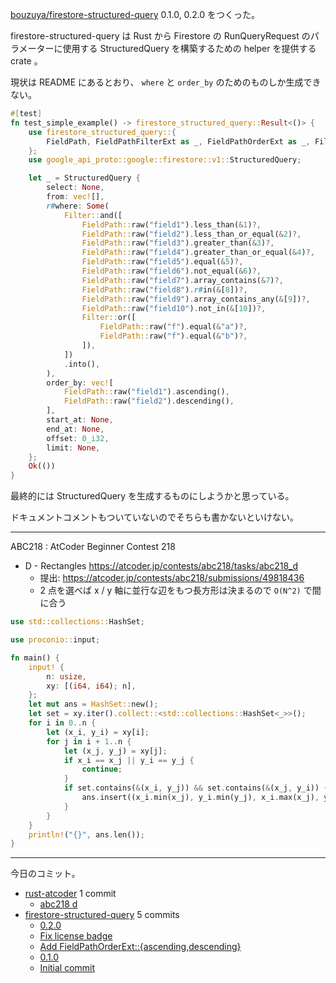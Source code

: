 [bouzuya/firestore-structured-query] 0.1.0, 0.2.0 をつくった。

firestore-structured-query は Rust から Firestore の RunQueryRequest のパラメーターに使用する StructuredQuery を構築するための helper を提供する crate 。

現状は README にあるとおり、 `where` と `order_by` のためのものしか生成できない。

```rust
#[test]
fn test_simple_example() -> firestore_structured_query::Result<()> {
    use firestore_structured_query::{
        FieldPath, FieldPathFilterExt as _, FieldPathOrderExt as _, Filter,
    };
    use google_api_proto::google::firestore::v1::StructuredQuery;

    let _ = StructuredQuery {
        select: None,
        from: vec![],
        r#where: Some(
            Filter::and([
                FieldPath::raw("field1").less_than(&1)?,
                FieldPath::raw("field2").less_than_or_equal(&2)?,
                FieldPath::raw("field3").greater_than(&3)?,
                FieldPath::raw("field4").greater_than_or_equal(&4)?,
                FieldPath::raw("field5").equal(&5)?,
                FieldPath::raw("field6").not_equal(&6)?,
                FieldPath::raw("field7").array_contains(&7)?,
                FieldPath::raw("field8").r#in(&[8])?,
                FieldPath::raw("field9").array_contains_any(&[9])?,
                FieldPath::raw("field10").not_in(&[10])?,
                Filter::or([
                    FieldPath::raw("f").equal(&"a")?,
                    FieldPath::raw("f").equal(&"b")?,
                ]),
            ])
            .into(),
        ),
        order_by: vec![
            FieldPath::raw("field1").ascending(),
            FieldPath::raw("field2").descending(),
        ],
        start_at: None,
        end_at: None,
        offset: 0_i32,
        limit: None,
    };
    Ok(())
}
```

最終的には StructuredQuery を生成するものにしようかと思っている。

ドキュメントコメントもついていないのでそちらも書かないといけない。

---

ABC218 : AtCoder Beginner Contest 218

- D - Rectangles
  <https://atcoder.jp/contests/abc218/tasks/abc218_d>
  - 提出: <https://atcoder.jp/contests/abc218/submissions/49818436>
  - 2 点を選べば x / y 軸に並行な辺をもつ長方形は決まるので `O(N^2)` で間に合う

```rust
use std::collections::HashSet;

use proconio::input;

fn main() {
    input! {
        n: usize,
        xy: [(i64, i64); n],
    };
    let mut ans = HashSet::new();
    let set = xy.iter().collect::<std::collections::HashSet<_>>();
    for i in 0..n {
        let (x_i, y_i) = xy[i];
        for j in i + 1..n {
            let (x_j, y_j) = xy[j];
            if x_i == x_j || y_i == y_j {
                continue;
            }
            if set.contains(&(x_i, y_j)) && set.contains(&(x_j, y_i)) {
                ans.insert((x_i.min(x_j), y_i.min(y_j), x_i.max(x_j), y_i.max(y_j)));
            }
        }
    }
    println!("{}", ans.len());
}
```

---

今日のコミット。

- [rust-atcoder](https://github.com/bouzuya/rust-atcoder) 1 commit
  - [abc218 d](https://github.com/bouzuya/rust-atcoder/commit/716711ef0e01d99aafafcc40e51d65d3ad8af8f3)
- [firestore-structured-query](https://github.com/bouzuya/firestore-structured-query) 5 commits
  - [0.2.0](https://github.com/bouzuya/firestore-structured-query/commit/68ade8b94621800355e54ceb7daab203c0a82f4a)
  - [Fix license badge](https://github.com/bouzuya/firestore-structured-query/commit/0139f837f90f4bac850dd07bcf099992e74492ad)
  - [Add FieldPathOrderExt::{ascending,descending}](https://github.com/bouzuya/firestore-structured-query/commit/76eeebd5d0e608c9d1c6170f43a835939d69ca23)
  - [0.1.0](https://github.com/bouzuya/firestore-structured-query/commit/98dc855656c4af29e900a8d5abae0d113101448d)
  - [Initial commit](https://github.com/bouzuya/firestore-structured-query/commit/3665c1593d7477fd8a49dd5e7d170b8aec8335a8)

[bouzuya/firestore-structured-query]: https://github.com/bouzuya/firestore-structured-query
